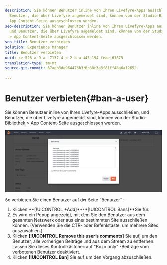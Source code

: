 ```yaml
---
description: Sie können Benutzer inline von Ihren Livefyre-Apps ausschließen, und
  Benutzer, die über Livefyre angemeldet sind, können von der Studio-Bibliothek >
  App Content-Seite ausgeschlossen werden.
seo-description: Sie können Benutzer inline von Ihren Livefyre-Apps ausschließen,
  und Benutzer, die über Livefyre angemeldet sind, können von der Studio-Bibliothek
  > App Content-Seite ausgeschlossen werden.
seo-title: Benutzer verbieten
solution: Experience Manager
title: Benutzer verbieten
uuid: ce 528 a 9 a -7137-4 c 2 b-a 445-194 feae 61879
translation-type: tm+mt
source-git-commit: 67aeb3de964473b326c88c3a3f81ff48a6a12652

---
```



# Benutzer verbieten{#ban-a-user}

Sie können Benutzer inline von Ihren Livefyre-Apps ausschließen, und Benutzer, die über Livefyre angemeldet sind, können von der Studio-Bibliothek > App Content-Seite ausgeschlossen werden.

![](assets/UsersBan2-1024x409.png)

So verbieten Sie einen Benutzer auf der Seite "Benutzer" :

1. Klicken **[!UICONTROL +Add]****[!UICONTROL Bans]**Sie für.
1. Es wird ein Popup angezeigt, mit dem Sie den Benutzer aus dem gesamten Netzwerk oder aus einer bestimmten Site ausschließen können. (Verwenden Sie die CTR- oder Befehlstaste, um mehrere Sites auszuwählen.)
1. Klicken **[!UICONTROL Remove this user’s comments]** Sie auf, um den Benutzer, alle vorherigen Beiträge und aus dem Stream zu entfernen. Lassen Sie dieses Kontrollkästchen auf "Bozo only" -Beiträge vom verbotenen Benutzer deaktiviert.
1. Klicken **[!UICONTROL Ban]** Sie auf, um den Vorgang abzuschließen.
